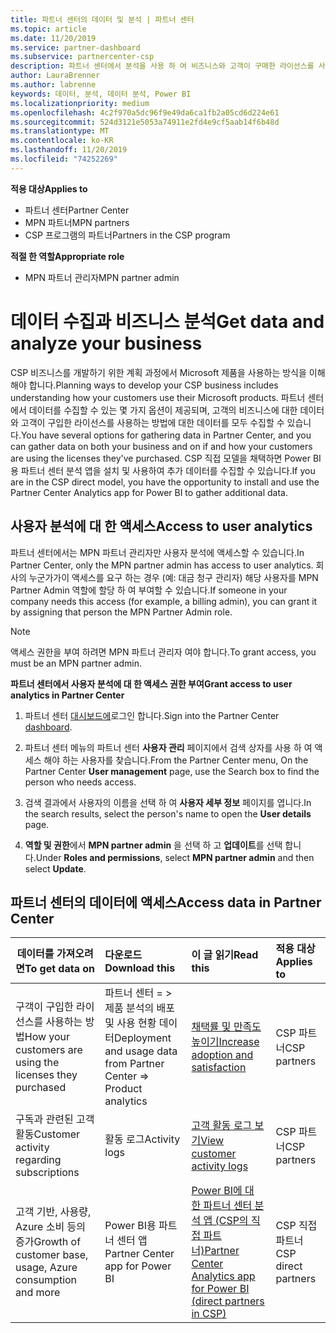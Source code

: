 ```yaml
---
title: 파트너 센터의 데이터 및 분석 | 파트너 센터
ms.topic: article
ms.date: 11/20/2019
ms.service: partner-dashboard
ms.subservice: partnercenter-csp
description: 파트너 센터에서 분석을 사용 하 여 비즈니스와 고객이 구매한 라이선스를 사용 하는 방법을 더 잘 이해 하는 방법을 알아보세요.
author: LauraBrenner
ms.author: labrenne
keywords: 데이터, 분석, 데이터 분석, Power BI
ms.localizationpriority: medium
ms.openlocfilehash: 4c2f970a5dc96f9e49da6ca1fb2a05cd6d224e61
ms.sourcegitcommit: 524d3121e5053a74911e2fd4e9cf5aab14f6b48d
ms.translationtype: MT
ms.contentlocale: ko-KR
ms.lasthandoff: 11/20/2019
ms.locfileid: "74252269"
---
```

<span data-ttu-id="65e63-104">**적용 대상**</span><span class="sxs-lookup"><span data-stu-id="65e63-104">**Applies to**</span></span>

- <span data-ttu-id="65e63-105">파트너 센터</span><span class="sxs-lookup"><span data-stu-id="65e63-105">Partner Center</span></span>
- <span data-ttu-id="65e63-106">MPN 파트너</span><span class="sxs-lookup"><span data-stu-id="65e63-106">MPN partners</span></span>
- <span data-ttu-id="65e63-107">CSP 프로그램의 파트너</span><span class="sxs-lookup"><span data-stu-id="65e63-107">Partners in the CSP program</span></span>

<span data-ttu-id="65e63-108">**적절 한 역할**</span><span class="sxs-lookup"><span data-stu-id="65e63-108">**Appropriate role**</span></span>

- <span data-ttu-id="65e63-109">MPN 파트너 관리자</span><span class="sxs-lookup"><span data-stu-id="65e63-109">MPN partner admin</span></span>

# <a name="get-data-and-analyze-your-business"></a><span data-ttu-id="65e63-110">데이터 수집과 비즈니스 분석</span><span class="sxs-lookup"><span data-stu-id="65e63-110">Get data and analyze your business</span></span>

<span data-ttu-id="65e63-111">CSP 비즈니스를 개발하기 위한 계획 과정에서 Microsoft 제품을 사용하는 방식을 이해해야 합니다.</span><span class="sxs-lookup"><span data-stu-id="65e63-111">Planning ways to develop your CSP business includes understanding how your customers use their Microsoft products.</span></span> <span data-ttu-id="65e63-112">파트너 센터에서 데이터를 수집할 수 있는 몇 가지 옵션이 제공되며, 고객의 비즈니스에 대한 데이터와 고객이 구입한 라이선스를 사용하는 방법에 대한 데이터를 모두 수집할 수 있습니다.</span><span class="sxs-lookup"><span data-stu-id="65e63-112">You have several options for gathering data in Partner Center, and you can gather data on both your business and on if and how your customers are using the licenses they've purchased.</span></span> <span data-ttu-id="65e63-113">CSP 직접 모델을 채택하면 Power BI용 파트너 센터 분석 앱을 설치 및 사용하여 추가 데이터를 수집할 수 있습니다.</span><span class="sxs-lookup"><span data-stu-id="65e63-113">If you are in the CSP direct model, you have the opportunity to install and use the Partner Center Analytics app for Power BI to gather additional data.</span></span>

## <a name="access-to-user-analytics"></a><span data-ttu-id="65e63-114">사용자 분석에 대 한 액세스</span><span class="sxs-lookup"><span data-stu-id="65e63-114">Access to user analytics</span></span>

<span data-ttu-id="65e63-115">파트너 센터에서는 MPN 파트너 관리자만 사용자 분석에 액세스할 수 있습니다.</span><span class="sxs-lookup"><span data-stu-id="65e63-115">In Partner Center, only the MPN partner admin has access to user analytics.</span></span> <span data-ttu-id="65e63-116">회사의 누군가가이 액세스를 요구 하는 경우 (예: 대금 청구 관리자) 해당 사용자를 MPN Partner Admin 역할에 할당 하 여 부여할 수 있습니다.</span><span class="sxs-lookup"><span data-stu-id="65e63-116">If someone in your company needs this access (for example, a billing admin), you can grant it by assigning that person the MPN Partner Admin role.</span></span>

>[!NOTE] 
><span data-ttu-id="65e63-117">액세스 권한을 부여 하려면 MPN 파트너 관리자 여야 합니다.</span><span class="sxs-lookup"><span data-stu-id="65e63-117">To grant access, you must be an MPN partner admin.</span></span>

<span data-ttu-id="65e63-118">**파트너 센터에서 사용자 분석에 대 한 액세스 권한 부여**</span><span class="sxs-lookup"><span data-stu-id="65e63-118">**Grant access to user analytics in Partner Center**</span></span> 

1. <span data-ttu-id="65e63-119">파트너 센터 [대시보드에](https://partner.microsoft.com/dashboard)로그인 합니다.</span><span class="sxs-lookup"><span data-stu-id="65e63-119">Sign into the Partner Center [dashboard](https://partner.microsoft.com/dashboard).</span></span>

2. <span data-ttu-id="65e63-120">파트너 센터 메뉴의 파트너 센터 **사용자 관리** 페이지에서 검색 상자를 사용 하 여 액세스 해야 하는 사용자를 찾습니다.</span><span class="sxs-lookup"><span data-stu-id="65e63-120">From the Partner Center menu, On the Partner Center **User management** page, use the Search box to find the person who needs access.</span></span>
2.  <span data-ttu-id="65e63-121">검색 결과에서 사용자의 이름을 선택 하 여 **사용자 세부 정보** 페이지를 엽니다.</span><span class="sxs-lookup"><span data-stu-id="65e63-121">In the search results, select the person's name to open the **User details** page.</span></span>
3.  <span data-ttu-id="65e63-122">**역할 및 권한**에서 **MPN partner admin** 을 선택 하 고 **업데이트**를 선택 합니다.</span><span class="sxs-lookup"><span data-stu-id="65e63-122">Under **Roles and permissions**, select **MPN partner admin** and then select **Update**.</span></span>

 
## <a name="access-data-in-partner-center"></a><span data-ttu-id="65e63-123">파트너 센터의 데이터에 액세스</span><span class="sxs-lookup"><span data-stu-id="65e63-123">Access data in Partner Center</span></span>

|<span data-ttu-id="65e63-124">**데이터를 가져오려면**</span><span class="sxs-lookup"><span data-stu-id="65e63-124">**To get data on**</span></span>   |<span data-ttu-id="65e63-125">**다운로드**</span><span class="sxs-lookup"><span data-stu-id="65e63-125">**Download this**</span></span>   |<span data-ttu-id="65e63-126">**이 글 읽기**</span><span class="sxs-lookup"><span data-stu-id="65e63-126">**Read this**</span></span>   | <span data-ttu-id="65e63-127">**적용 대상**</span><span class="sxs-lookup"><span data-stu-id="65e63-127">**Applies to**</span></span>    |
|---------------------|:-----------------------|:---------------|:--------------|
|<span data-ttu-id="65e63-128">구객이 구입한 라이선스를 사용하는 방법</span><span class="sxs-lookup"><span data-stu-id="65e63-128">How your customers are using the licenses they purchased</span></span>   |<span data-ttu-id="65e63-129">파트너 센터 = > 제품 분석의 배포 및 사용 현황 데이터</span><span class="sxs-lookup"><span data-stu-id="65e63-129">Deployment and usage data from Partner Center => Product analytics</span></span>   |[<span data-ttu-id="65e63-130">채택률 및 만족도 높이기</span><span class="sxs-lookup"><span data-stu-id="65e63-130">Increase adoption and satisfaction</span></span>](increasing-adoption-and-satisfaction.md)|<span data-ttu-id="65e63-131">CSP 파트너</span><span class="sxs-lookup"><span data-stu-id="65e63-131">CSP partners</span></span>|
|<span data-ttu-id="65e63-132">구독과 관련된 고객 활동</span><span class="sxs-lookup"><span data-stu-id="65e63-132">Customer activity regarding subscriptions</span></span>   |<span data-ttu-id="65e63-133">활동 로그</span><span class="sxs-lookup"><span data-stu-id="65e63-133">Activity logs</span></span>   |[<span data-ttu-id="65e63-134">고객 활동 로그 보기</span><span class="sxs-lookup"><span data-stu-id="65e63-134">View customer activity logs</span></span>](activity-logs.md)|<span data-ttu-id="65e63-135">CSP 파트너</span><span class="sxs-lookup"><span data-stu-id="65e63-135">CSP partners</span></span>   |
|<span data-ttu-id="65e63-136">고객 기반, 사용량, Azure 소비 등의 증가</span><span class="sxs-lookup"><span data-stu-id="65e63-136">Growth of customer base, usage, Azure consumption and more</span></span>   |<span data-ttu-id="65e63-137">Power BI용 파트너 센터 앱</span><span class="sxs-lookup"><span data-stu-id="65e63-137">Partner Center app for Power BI</span></span>   |[<span data-ttu-id="65e63-138">Power BI에 대 한 파트너 센터 분석 앱 (CSP의 직접 파트너)</span><span class="sxs-lookup"><span data-stu-id="65e63-138">Partner Center Analytics app for Power BI (direct partners in CSP)</span></span>](power-bi-app-for-direct-partners.md)|<span data-ttu-id="65e63-139">CSP 직접 파트너</span><span class="sxs-lookup"><span data-stu-id="65e63-139">CSP direct partners</span></span>|






